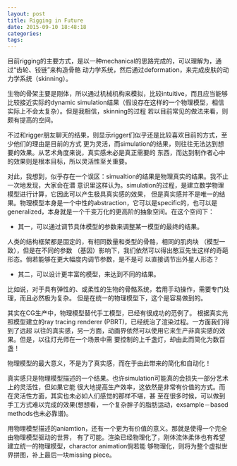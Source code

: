 ```yaml
---
layout: post
title: Rigging in Future
date: 2015-09-10 18:48:18
categories:
tags:
---
```


目前rigging的主要方式，是以一种mechanical的思路完成的，可以理解为，通过“齿轮、铰链”来构造骨骼
动力学系统，然后通过deformation，来完成皮肤的动力学系统（skinning）。

生物的骨架主要是刚体，所以通过机械机构来模拟，比较intuitive，而且应当能够比较接近实际的dynamic
simulation结果（假设存在这样的一个物理模型，相信实际上不会太复杂）。但是我相信，skinning的过程
若以目前常见的做法来看，则颇有提高的空间。

不过和rigger朋友聊天的结果，则显示rigger们似乎还是比较喜欢目前的方式，至少他们的理由是目前的方式
更为灵活，而simulation的结果，则往往无法达到想要的效果。从艺术角度来说，真实感未必是真正需要的
东西，而达到制作者心中的效果则是根本目标，所以灵活性至关重要。

对此，我想到，似乎存在一个误区：simualtion的结果是物理真实的结果。我不止一次地发现，大家会在潜
意识里这样认为。simulation的过程，是建立数学物理模型进行计算，它因此可以产生极具真实感的效果，
但是真实感并不是唯一的结果。物理模型本身是一个中性的abstraction，它可以是specific的，也可以是
generalized，本身就是一个千变万化的更高阶的抽象空间。在这个空间下：

  * 其一，可以通过调节具体模型的参数来调整某一模型的最终的结果。

  人类的结构框架都是固定的，有相同数量和类型的骨骼，相同的肌肉块 （模型一致），但是在不同的参数
  （基因）影响下，我们依然可以得出憨豆先生这样的奇葩形态。倘若能够在更大幅度内调节参数，是不是可
  以直接调节出外星人形态？

  * 其二，可以设计更丰富的模型，来达到不同的结果。

  比如说，对于具有弹性的、或柔性的生物的骨骼系统，若用手动操作，需要专门处理，而且必然极为复杂。
  但是在统一的物理模型下，这个是容易做到的。


其实在CG生产中，物理模型替代手工模型，已经有很成功的范例了。
根据真实光照模型建立的ray tracing renderer (PBRT)，已经统治了渲染过程。一方面我们得到了远超
以往的真实感，另一方面，动画界依然可以使用它来生产非真实感的效果。但是，以往灯光师在一个场景中需
要控制的上千盏灯，却由此而简化为数百盏！

物理模型的最大意义，不是为了真实感，而在于由此带来的简化和自动化！

真实感只是物理模型描述的一个结果。也许simulation可能真的会损失一部分艺术上的灵活性，但如果它能
很大地提高生产效率，这依然是非常有价值的方式。而在灵活性方面，其实也未必如人们感觉的那样不堪，甚
至在很多时候，可以做到手工方式难以完成的效果(想想看，一个复杂胖子的脂肪运动，exsample－based
methods也未必靠谱)。

用物理模型描述的aniamtion，还有一个更为有价值的意义。那就是使得一个完全由物理模型驱动的世界，
有了可能。渲染已经物理化了，刚体流体柔体也有希望建立统一的物理模型，charactor animation倘若能
够物理化，则将为整个虚拟世界拼图，补上最后一块missing piece。
